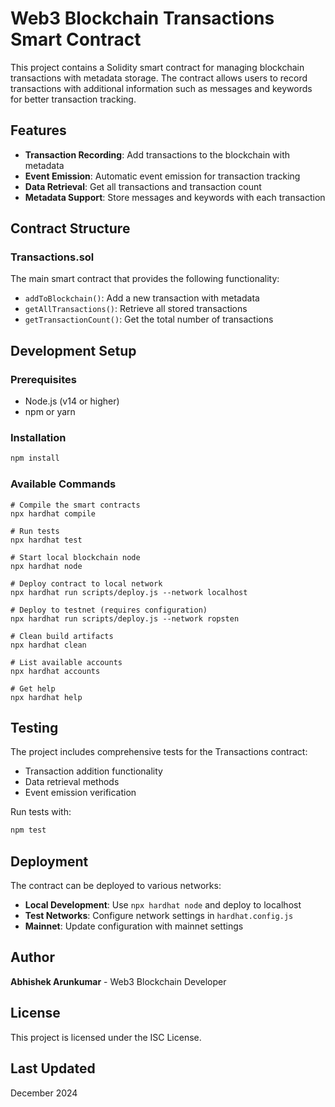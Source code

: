 # Web3 Blockchain Transactions Smart Contract

This project contains a Solidity smart contract for managing blockchain transactions with metadata storage. The contract allows users to record transactions with additional information such as messages and keywords for better transaction tracking.

## Features

- **Transaction Recording**: Add transactions to the blockchain with metadata
- **Event Emission**: Automatic event emission for transaction tracking
- **Data Retrieval**: Get all transactions and transaction count
- **Metadata Support**: Store messages and keywords with each transaction

## Contract Structure

### Transactions.sol
The main smart contract that provides the following functionality:
- `addToBlockchain()`: Add a new transaction with metadata
- `getAllTransactions()`: Retrieve all stored transactions
- `getTransactionCount()`: Get the total number of transactions

## Development Setup

### Prerequisites
- Node.js (v14 or higher)
- npm or yarn

### Installation
```bash
npm install
```

### Available Commands

```shell
# Compile the smart contracts
npx hardhat compile

# Run tests
npx hardhat test

# Start local blockchain node
npx hardhat node

# Deploy contract to local network
npx hardhat run scripts/deploy.js --network localhost

# Deploy to testnet (requires configuration)
npx hardhat run scripts/deploy.js --network ropsten

# Clean build artifacts
npx hardhat clean

# List available accounts
npx hardhat accounts

# Get help
npx hardhat help
```

## Testing

The project includes comprehensive tests for the Transactions contract:
- Transaction addition functionality
- Data retrieval methods
- Event emission verification

Run tests with:
```bash
npm test
```

## Deployment

The contract can be deployed to various networks:
- **Local Development**: Use `npx hardhat node` and deploy to localhost
- **Test Networks**: Configure network settings in `hardhat.config.js`
- **Mainnet**: Update configuration with mainnet settings

## Author

**Abhishek Arunkumar** - Web3 Blockchain Developer

## License

This project is licensed under the ISC License.

## Last Updated

December 2024
